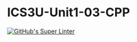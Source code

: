 # ICS3U-Unit1-03-CPP

[![GitHub's Super Linter](https://github.com/Huzaifa-Khalid-2/ICS3U-Unit1-03-CPP/workflows/GitHub's%20Super%20Linter/badge.svg)](https://github.com/Huzaifa-Khalid-2/ICS3U-Unit1-03-CPP/actions)
